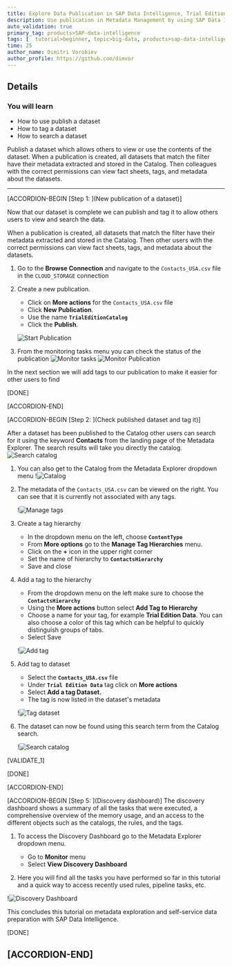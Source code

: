 ```yaml
---
title: Explore Data Publication in SAP Data Intelligence, Trial Edition
description: Use publication in Metadata Management by using SAP Data Intelligence to publish the dataset, and then tag the data.
auto_validation: true
primary_tag: products>SAP-data-intelligence
tags: [  tutorial>beginner, topic>big-data, products>sap-data-intelligence ]
time: 25
author_name: Dimitri Vorobiev
author_profile: https://github.com/dimvor
---
```


## Details
### You will learn
- How to use publish a dataset
- How to tag a dataset
- How to search a dataset

Publish a dataset which allows others to view or use the contents of the dataset. When a publication is created, all datasets that match the filter have their metadata extracted and stored in the Catalog. Then colleagues with the correct permissions can view fact sheets, tags, and metadata about the datasets.

---

[ACCORDION-BEGIN [Step 1: ](New publication of a dataset)]

Now that our dataset is complete we can publish and tag it to allow others users to view and search the data.

When a publication is created, all datasets that match the filter have their metadata extracted and stored in the Catalog. Then other users with the correct permissions can view fact sheets, tags, and metadata about the datasets.


1. Go to the **Browse Connection** and navigate to the `Contacts_USA.csv` file in the `CLOUD_STORAGE`  connection

2. Create a new publication.
    - Click on **More actions** for the `Contacts_USA.csv` file
    - Click **New Publication**.
    - Use the name **`TrialEditionCatalog`**
    - Click the **Publish**.

    ![Start Publication](new_publication.png)

4. From the monitoring tasks menu you can check the status of the publication
![Monitor tasks](monitor_tasks.png)
![Monitor Publication](monitor_publish.png)


In the next section we will add tags to our publication to make it easier for other users to find


[DONE]

[ACCORDION-END]

[ACCORDION-BEGIN [Step 2: ](Check published dataset and tag it)]

After a dataset has been published to the Catalog other users can search for it using the keyword **Contacts** from the landing page of the Metadata Explorer. The search results will take you directly the catalog.
![Search catalog](search_catalog.png)

1. You can also get to the Catalog from the Metadata Explorer dropdown menu
    !![Catalog](catalogMenu.png)

2. The metadata of the `Contacts_USA.csv` can be viewed on the right. You can see that it is currently not associated with any tags.

    !![Manage tags](manage_tags.png)

3. Create a tag hierarchy
    - In the dropdown menu on the left, choose **`ContentType`**
    - From **More options** go to the **Manage Tag Hierarchies** menu.
    - Click on the **+** icon in the upper right corner
    - Set the name of hierarchy to **`ContactsHierarchy`**
    - Save and close

4. Add a tag to the hierarchy
    - From the dropdown menu on the left make sure to choose the **`ContactsHierarchy`**
    - Using the **More actions** button select **Add Tag to Hierarchy**
    - Choose a name for your tag, for example **Trial Edition Data**. You can also choose a color of this tag which can be helpful to quickly distinguish groups of tabs.
    - Select Save

    !![Add tag](addTag.png)

3. Add tag to dataset
    - Select the **`Contacts_USA.csv`** file
    - Under **`Trial Edition Data`** tag click on **More actions**
    - Select **Add a tag Dataset.**
    - The tag is now listed in the dataset's metadata

    !![Tag dataset](tag_dataset.png)

4. The dataset can now be found using this search term from the Catalog search.

    !![Search catalog](search_tags.png)

[VALIDATE_1]

[DONE]

[ACCORDION-END]

[ACCORDION-BEGIN [Step 5: ](Discovery dashboard)]
The discovery dashboard shows a summary of all the tasks that were executed, a comprehensive overview of the memory usage, and an access to the different objects such as the catalogs, the rules, and the tags.


1. To access the Discovery Dashboard go to the Metadata Explorer dropdown menu.
    - Go to **Monitor** menu
    - Select **View Discovery Dashboard**


3. Here you will find all the tasks you have performed so far in this tutorial and a quick way to access recently used rules, pipeline tasks, etc.

  !![Discovery Dashboard](discovery_dashboards.png)

This concludes this tutorial on metadata exploration and self-service data preparation with SAP Data Intelligence.

[DONE]

[ACCORDION-END]
---
